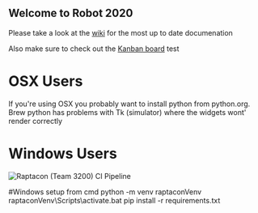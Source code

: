 
## Welcome to Robot 2020

Please take a look at the [wiki](https://github.com/Raptacon/Robot-2020/wiki) for the most up to date documenation

Also make sure to check out the [Kanban board](https://github.com/Raptacon/Robot-2020/projects/1)
test

# OSX Users
If you're using OSX you probably want to install python from python.org. Brew python has problems with Tk (simulator) where the widgets wont' render correctly 

# Windows Users
![Raptacon (Team 3200) CI Pipeline](https://github.com/Raptacon/Robot-2020/workflows/Raptacon%20(Team%203200)%20CI%20Pipeline/badge.svg)


#Windows setup from cmd
python -m venv raptaconVenv
raptaconVenv\Scripts\activate.bat
pip install -r requirements.txt


